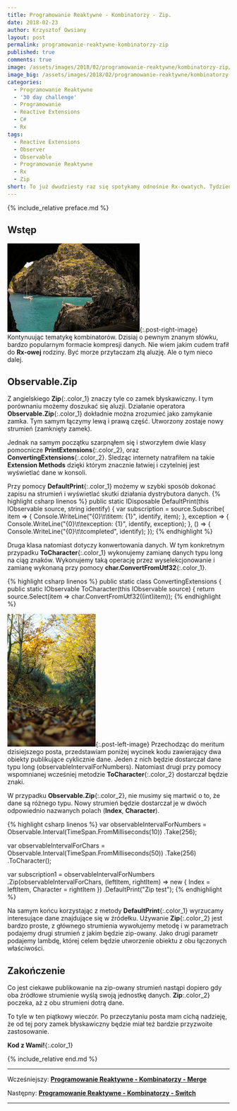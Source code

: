 ```yaml
---
title: Programowanie Reaktywne - Kombinatorzy - Zip.
date: 2018-02-23
author: Krzysztof Owsiany
layout: post
permalink: programowanie-reaktywne-kombinatorzy-zip
published: true
comments: true        
image: /assets/images/2018/02/programowanie-reaktywne/kombinatorzy-zip/post.jpg
image_big: /assets/images/2018/02/programowanie-reaktywne/kombinatorzy-zip/post-big.jpg
categories:
  - Programowanie Reaktywne
  - '30 day challenge'
  - Programowanie
  - Reactive Extensions
  - C#
  - Rx
tags:
  - Reactive Extensions
  - Observer
  - Observable
  - Programowanie Reaktywne
  - Rx
  - Zip
short: To już dwudziesty raz się spotykamy odnośnie Rx-owatych. Tydzień pomału dobiega końca. Taki i zbliżamy się do zakończenia serii postów dotyczących kombinatorów. Okazuje się, że rozpisałem się bardzo w tej podgrupie. W najgorszym wypadku nie zakończę na 30 postach :).
---
```

{% include_relative preface.md %}

## Wstęp
[![Reactive Extensions - Zip][post]][post-big]{:.post-right-image}
Kontynuując tematykę kombinatorów. Dzisiaj o pewnym znanym słówku, bardzo popularnym formacie kompresji danych. Nie wiem jakim cudem trafił do **Rx-owej** rodziny. Być morze przytaczam złą aluzję. Ale o tym nieco dalej.

## Observable.Zip
Z angielskiego **Zip**{:.color_1} znaczy tyle co zamek błyskawiczny. I tym porównaniu możemy doszukać się aluzji. Działanie operatora **Observable.Zip**{:.color_1} dokładnie można zrozumieć jako zamykanie zamka. Tym samym łączymy lewą i prawą część. 
Utworzony zostaje nowy strumień (zamknięty zamek).

Jednak na samym początku szarpnąłem się i stworzyłem dwie klasy pomocnicze **PrintExtensions**{:.color_2}, oraz **ConvertingExtensions**{:.color_2}. Śledząc internety natrafiłem na takie **Extension Methods** dzięki którym znacznie łatwiej i czytelniej jest wyświetlać dane w konsoli.

Przy pomocy **DefaultPrint**{:.color_1} możemy w szybki sposób dokonać zapisu na strumień i wyświetlać skutki działania dystrybutora danych.
{% highlight csharp linenos %}
public static IDisposable DefaultPrint<T>(this IObservable<T> source, string identify)
{
  var subscription = source.Subscribe(
    item =>
    {
      Console.WriteLine("{0}\t\titem: {1}", identify, item);
    },
    exception =>
    {
      Console.WriteLine("{0}\t\texception: {1}", identify, exception);
    },
    () =>
    {
      Console.WriteLine("{0}\t\tcompleted", identify);
    });
{% endhighlight %}

Druga klasa natomiast dotyczy konwertowania danych. W tym konkretnym przypadku **ToCharacter**{:.color_1} wykonujemy zamianę danych typu long na ciąg znaków. 
Wykonujemy taką operację przez wyselekcjonowanie i zamianę wykonaną przy pomocy **char.ConvertFromUtf32**{:.color_1}.

{% highlight csharp linenos %}
public static class ConvertingExtensions
{
  public static IObservable<string> ToCharacter(this IObservable<long> source)
  {
    return source.Select(item => char.ConvertFromUtf32((int)item));
{% endhighlight %}

[![Reactive Extensions - Zip][image1]][image1-big]{:.post-left-image}
Przechodząc do meritum dzisiejszego posta, przedstawiam poniżej wycinek kodu zawierający dwa obiekty publikujące cyklicznie dane. Jeden z nich będzie dostarczał dane typu long (observableIntervalForNumbers). Natomiast drugi przy pomocy wspomnianej wcześniej metodzie **ToCharacter**{:.color_2} dostarczał będzie znaki.

W przypadku **Observable.Zip**{:.color_2}, nie musimy się martwić o to, że dane są różnego typu. Nowy strumień będzie dostarczał je w dwóch odpowiednio nazwanych polach (**Index**, **Character**).

{% highlight csharp linenos %}
var observableIntervalForNumbers = Observable.Interval(TimeSpan.FromMilliseconds(10))
  .Take(256);

var observableIntervalForChars = Observable.Interval(TimeSpan.FromMilliseconds(50))
  .Take(256)
  .ToCharacter();

var subscription1 = observableIntervalForNumbers
  .Zip(observableIntervalForChars, (leftItem, rightItem) => new
  {
    Index = leftItem,
    Character = rightItem
  })
  .DefaultPrint("Zip test");
{% endhighlight %}

Na samym końcu korzystając z metody **DefaultPrint**{:.color_1} wyrzucamy interesujące dane znajdujące się w źródełku.
Używanie **Zip**{:.color_2} jest bardzo proste, z głównego strumienia wywołujemy metodę i w parametrach podajemy drugi strumień z jakim będzie zip-owany. Jako drugi parametr podajemy lambdę, której celem będzie utworzenie obiektu z obu łączonych właściwości.

## Zakończenie
Co jest ciekawe publikowanie na zip-owany strumień nastąpi dopiero gdy oba źródłowe strumienie wyślą swoją jednostkę danych.
**Zip**:.color_2} poczeka, aż z obu strumieni dotrą dane.

To tyle w ten piątkowy wieczór. Po przeczytaniu posta mam cichą nadzieję, że od tej pory zamek błyskawiczny będzie miał też bardzie przyzwoite zastosowanie.

**Kod z Wami!**{:.color_1}

{% include_relative end.md %}

------
Wcześniejszy: **[Programowanie Reaktywne - Kombinatorzy - Merge][previous]**

Następny: **[Programowanie Reaktywne - Kombinatorzy - Switch][next]**

------
[previous]: {{site.url}}/programowanie-reaktywne-kombinatorzy-merge
[next]: {{site.url}}/programowanie-reaktywne-kombinatorzy-switch

[post]: /assets/images/2018/02/programowanie-reaktywne/kombinatorzy-zip/post.jpg
[post-big]: /assets/images/2018/02/programowanie-reaktywne/kombinatorzy-zip/post-big.jpg

[image1]: /assets/images/2018/02/programowanie-reaktywne/kombinatorzy-zip/image1.jpg
[image1-big]: /assets/images/2018/02/programowanie-reaktywne/kombinatorzy-zip/image1-big.jpg